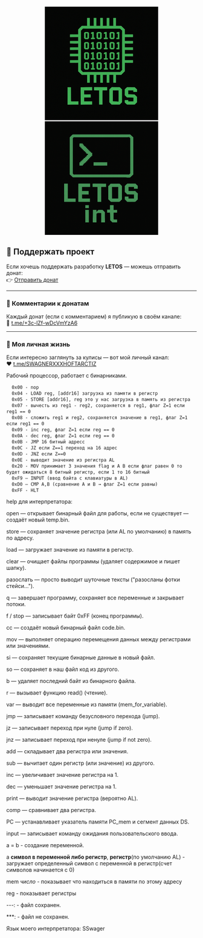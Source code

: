 
<p align="center">
  <img src="Letoslogo.png" alt="LETOS" width="300">
  <img src="Letosintlogo.png" alt="LETOS interpretator" width="300">
</p>

## 💸 Поддержать проект

Если хочешь поддержать разработку **LETOS** — можешь отправить донат:  
👉 [Отправить донат](https://t.me/send?start=IVx2Bdjsc4ma)

---

### 💬 Комментарии к донатам
Каждый донат (если с комментарием) я публикую в своём канале:  
📢 [t.me/+3c-lZf-wDcVmYzA6](https://t.me/+3c-lZf-wDcVmYzA6)

---

### 🧠 Моя личная жизнь
Если интересно заглянуть за кулисы — вот мой личный канал:  
❤️ [t.me/SWAGNERXXXHOFTARCTIZ](https://t.me/SWAGNERXXXHOFTARCTIZ)

Рабочий процессор, работает с бинарниками.

      0x00 - nop
      0x04 - LOAD reg, [addr16] загрузка из памяти в регистр
      0x05 - STORE [addr16], reg это у нас загрузка в память из регистра
      0х07 - вычесть из reg1 - reg2, сохраняется в reg1, флаг Z=1 если reg1 == 0
      0х08 - сложить reg1 и reg2, сохраняется значение в reg1, флаг Z=1 если reg1 == 0
      0х09 - inc reg, флаг Z=1 если reg == 0
      0x0A - dec reg, флаг Z=1 если reg == 0
      0x0B - JMP 16 битный адресс
      0х0С - JZ если Z==1 переход на 16 адрес
      0х0D - JNZ если Z==0
      0x0E - выводит значение из регистра АL
      0x20 - MOV принимает 3 значения flag и A B если флаг равен 0 то будет ожидаться 8 битный регистр, если 1 то 16 битный
      0xF9 – INPUT (ввод байта с клавиатуры в AL)
      0xD0 – CMP A,B (сравнение A и B → флаг Z=1 если равны)
      0хFF - HLT

help для интерпретатора:

open — открывает бинарный файл для работы, если не существует — создаёт новый temp.bin.

store — сохраняет значение регистра (или AL по умолчанию) в память по адресу.

load — загружает значение из памяти в регистр.

clear — очищает файлы программы (удаляет содержимое и пишет шапку).

разослать — просто выводит шуточные тексты ("разосланы фотки стейси...").

q — завершает программу, сохраняет все переменные и закрывает потоки.

f / stop — записывает байт 0xFF (конец программы).

cc — создаёт новый бинарный файл code.bin.

mov — выполняет операцию перемещения данных между регистрами или значениями.

si — сохраняет текущие бинарные данные в новый файл.

so — сохраняет в наш файл код из другого.

b — удаляет последний байт из бинарного файла.

r — вызывает функцию read() (чтение).

var — выводит все переменные из памяти (mem_for_variable).

jmp — записывает команду безусловного перехода (jump).

jz — записывает переход при нуле (jump if zero).

jnz — записывает переход при ненуле (jump if not zero).

add — складывает два регистра или значения.

sub — вычитает один регистр (или значение) из другого.

inc — увеличивает значение регистра на 1.

dec — уменьшает значение регистра на 1.

print — выводит значение регистра (вероятно AL).

comp — сравнивает два регистра.

PC — устанавливает указатель памяти PC_mem и сегмент данных DS.

input — записывает команду ожидания пользовательского ввода.

a = b - создание переменной.

a **символ в переменной либо регистр**, **регистр**(по умолчанию AL) - загружает определенный символ с переменной в регистр(счет символов начинается с 0)

mem *число* - показывает что находиться в памяти по этому адресу

reg - показывает регистры

---: - файл сохранен.

***: - файл не сохранен.

Язык моего интерпретатора: SSwager